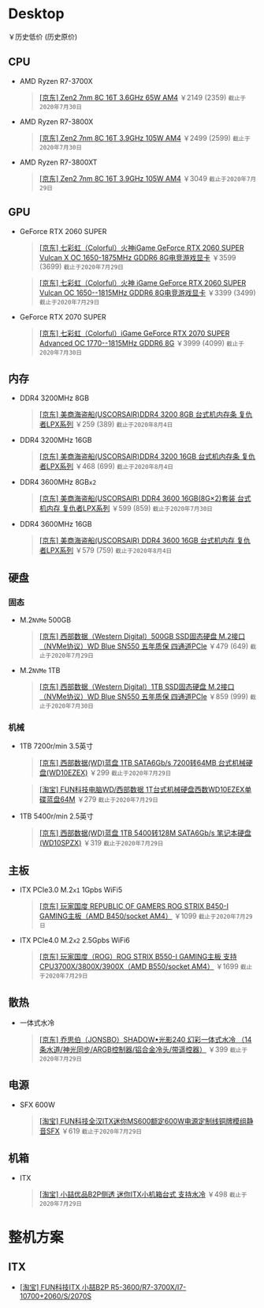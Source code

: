 # Desktop
￥历史低价 (历史原价)
## CPU
- AMD Ryzen R7-3700X
  > [[京东] Zen2 7nm 8C 16T 3.6GHz 65W AM4](https://item.jd.com/100006391078.html) ￥2149 (2359) `截止于2020年7月30日`

- AMD Ryzen R7-3800X
  > [[京东] Zen2 7nm 8C 16T 3.9GHz 105W AM4](https://item.jd.com/100006391080.html) ￥2499 (2599) `截止于2020年7月30日`

- AMD Ryzen R7-3800XT  
  > [[京东] Zen2 7nm 8C 16T 3.9GHz 105W AM4](https://item.jd.com/100013985188.html) ￥3049 `截止于2020年7月29日`

## GPU
- GeForce RTX 2060 SUPER
  > [[京东] 七彩虹（Colorful）火神iGame GeForce RTX 2060 SUPER Vulcan X OC 1650-1875MHz GDDR6 8G电竞游戏显卡](https://item.jd.com/100006564704.html) ￥3599 (3699) `截止于2020年7月29日`

  > [[京东] 七彩虹（Colorful）火神 iGame GeForce RTX 2060 SUPER Vulcan OC 1650--1815MHz GDDR6 8G电竞游戏显卡](https://item.jd.com/100004037301.html) ￥3399 (3499) `截止于2020年7月29日`

- GeForce RTX 2070 SUPER
  > [[京东] 七彩虹（Colorful）iGame GeForce RTX 2070 SUPER Advanced OC 1770--1815MHz GDDR6 8G](https://item.jd.com/100006564782.html) ￥3999 (4099) `截止于2020年7月30日`

## 内存
- DDR4 3200MHz 8GB
  > [[京东] 美商海盗船(USCORSAIR)DDR4 3200 8GB 台式机内存条 复仇者LPX系列](https://item.jd.com/7294123.html) ￥259 (389) `截止于2020年8月4日`

- DDR4 3200MHz 16GB
  > [[京东] 美商海盗船(USCORSAIR)DDR4 3200 16GB 台式机内存条 复仇者LPX系列](https://item.jd.com/7706381.html) ￥468 (699) `截止于2020年8月4日`

- DDR4 3600MHz 8GB`x2`
  > [[京东] 美商海盗船(USCORSAIR) DDR4 3600 16GB(8G×2)套装 台式机内存 复仇者LPX系列](https://item.jd.com/100003383025.html) ￥599 (859) `截止于2020年7月30日`

- DDR4 3600MHz 16GB
  > [[京东] 美商海盗船(USCORSAIR) DDR4 3600 16GB 台式机内存 复仇者LPX系列](https://item.jd.com/100005578866.html) ￥579 (759) `截止于2020年8月4日`

## 硬盘
### 固态
- M.2`NVMe` 500GB
  > [[京东] 西部数据（Western Digital）500GB SSD固态硬盘 M.2接口（NVMe协议）WD Blue SN550 五年质保 四通道PCIe](https://item.jd.com/100005926989.html) ￥479 (649) `截止于2020年7月29日`

- M.2`NVMe` 1TB
  > [[京东] 西部数据（Western Digital）1TB SSD固态硬盘 M.2接口（NVMe协议）WD Blue SN550 五年质保 四通道PCIe](https://item.jd.com/100005926991.html) ￥859 (999) `截止于2020年7月30日`

### 机械
- 1TB 7200r/min 3.5英寸
  > [[京东] 西部数据(WD)蓝盘 1TB SATA6Gb/s 7200转64MB 台式机械硬盘(WD10EZEX)](https://item.jd.com/675971.html) ￥299 `截止于2020年7月29日`

  > [[淘宝] FUN科技电脑WD/西部数据 1T台式机械硬盘西数WD10EZEX单碟蓝盘64M](https://item.taobao.com/item.htm?id=604045103173) ￥279 `截止于2020年7月29日`

- 1TB 5400r/min 2.5英寸
  > [[京东] 西部数据(WD)蓝盘 1TB 5400转128M SATA6Gb/s 笔记本硬盘(WD10SPZX)](https://item.jd.com/5237926.html) ￥319 `截止于2020年7月29日`

## 主板
- ITX PCIe3.0 M.2`x1` 1Gpbs WiFi5
  > [[京东] 玩家国度 REPUBLIC OF GAMERS ROG STRIX B450-I GAMING主板（AMD B450/socket AM4）](https://item.jd.com/100010049592.html) ￥1099 `截止于2020年7月29日`

- ITX PCIe4.0 M.2`x2` 2.5Gpbs WiFi6
  > [[京东] 玩家国度（ROG）ROG STRIX B550-I GAMING主板 支持 CPU3700X/3800X/3900X（AMD B550/socket AM4）](https://item.jd.com/100007523963.html) ￥1699 `截止于2020年7月29日`

## 散热
- 一体式水冷
  > [[京东] 乔思伯（JONSBO）SHADOW•光影240 幻彩一体式水冷 （14条水道/神光同步/ARGB控制器/铝合金冷头/带遥控器）](https://item.jd.com/100003859323.html) ￥399 `截止于2020年7月29日`

## 电源
- SFX 600W
  > [[淘宝] FUN科技全汉ITX迷你MS600额定600W电源定制线铜牌模组静音SFX](https://item.taobao.com/item.htm?id=620461655897) ￥619 `截止于2020年7月29日`

## 机箱
- ITX
  > [[淘宝] 小喆优品B2P侧透 迷你ITX小机箱台式 支持水冷](https://item.taobao.com/item.htm?id=619914549685) ￥498 `截止于2020年7月29日`

# 整机方案
## ITX
- [[淘宝] FUN科技ITX 小喆B2P R5-3600/R7-3700X/I7-10700+2060/S/2070S](https://item.taobao.com/item.htm?id=624159706363)
